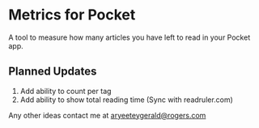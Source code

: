 # Metrics for Pocket
A tool to measure how many articles you have left to read in your Pocket app. 
## Planned Updates
1. Add ability to count per tag
2. Add ability to show total reading time (Sync with readruler.com)

Any other ideas contact me at [aryeeteygerald@rogers.com](mailto:aryeeteygerald@rogers.com)
